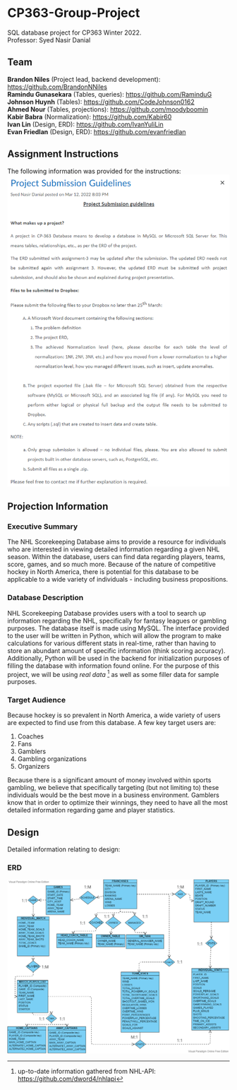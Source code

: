 # CP363-Group-Project
SQL database project for CP363 Winter 2022.  
Professor: Syed Nasir Danial  
## Team
**Brandon Niles** (Project lead, backend development): https://github.com/BrandonNNiles  
**Ramindu Gunasekara** (Tables, queries): https://github.com/RaminduG  
**Johnson Huynh** (Tables): https://github.com/CodeJohnson0162  
**Ahmed Nour** (Tables, projections): https://github.com/moodyboomin  
**Kabir Babra** (Normalization): https://github.com/Kabir60  
**Ivan Lin** (Design, ERD): https://github.com/IvanYuliLin  
**Evan Friedlan** (Design, ERD): https://github.com/evanfriedlan
## Assignment Instructions
The following information was provided for the instructions:  
![Assignment Instructions](/Assets/images/Assignment%20Instructions.png)
## Projection Information
### Executive Summary
The NHL Scorekeeping Database aims to provide a resource for individuals who are interested in viewing detailed information regarding a given NHL season. Within the database, users can find data regarding players, teams, score, games, and so much more. Because of the nature of competitive hockey in North America, there is potential for this database to be applicable to a wide variety of individuals - including business propositions.
### Database Description
NHL Scorekeeping Database provides users with a tool to search up information regarding the NHL, specifically for fantasy leagues or gambling purposes. The database itself is made using MySQL. The interface provided to the user will be written in Python, which will allow the program to make calculations for various different stats in real-time, rather than having to store an abundant amount of specific information (think scoring accuracy). Additionally, Python will be used in the backend for initialization purposes of filling the database with information found online. For the purpose of this project, we will be using *real data* [^1] as well as some filler data for sample purposes.
### Target Audience
Because hockey is so prevalent in North America, a wide variety of users are expected to find use from this database. A few key target users are:  
1. Coaches
2. Fans
3. Gamblers
4. Gambling organizations
5. Organizers  
  
Because there is a significant amount of money involved within sports gambling, we believe that specifically targeting (but not limiting to) these individuals would be the best move in a business environment. Gamblers know that in order to optimize their winnings, they need to have all the most detailed information regarding game and player statistics.
## Design
Detailed information relating to design:  
### ERD
![ERD](/Assets/images/ERD.png)

[^1]: up-to-date information gathered from NHL-API: https://github.com/dword4/nhlapi